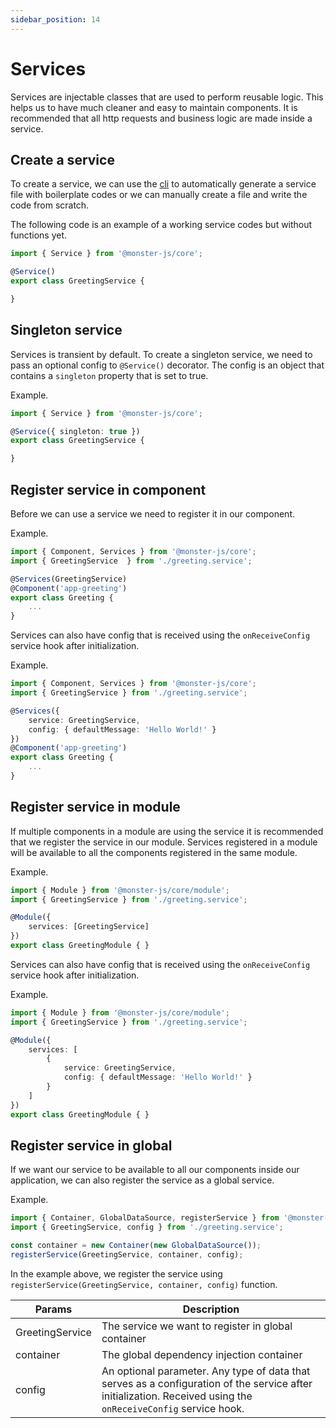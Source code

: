 ```yaml
---
sidebar_position: 14
---
```


# Services

Services are injectable classes that are used to perform reusable logic.
This helps us to have much cleaner and easy to maintain components.
It is recommended that all http requests and business logic are made inside a service.

## Create a service

To create a service, we can use the [cli](/docs/cli/cli-what-is-cli) to automatically generate a service file with boilerplate codes or we can manually create a file and write the code from scratch.

The following code is an example of a working service codes but without functions yet.

```typescript
import { Service } from '@monster-js/core';

@Service()
export class GreetingService {

}
```

## Singleton service

Services is transient by default.
To create a singleton service, we need to pass an optional config to `@Service()` decorator.
The config is an object that contains a `singleton` property that is set to true.

Example.

```typescript
import { Service } from '@monster-js/core';

@Service({ singleton: true })
export class GreetingService {

}
```

## Register service in component

Before we can use a service we need to register it in our component.

Example.

```typescript
import { Component, Services } from '@monster-js/core';
import { GreetingService  } from './greeting.service';

@Services(GreetingService)
@Component('app-greeting')
export class Greeting {
    ...
}
```

Services can also have config that is received using the `onReceiveConfig` service hook after initialization.

Example.

```typescript
import { Component, Services } from '@monster-js/core';
import { GreetingService } from './greeting.service';

@Services({
    service: GreetingService,
    config: { defaultMessage: 'Hello World!' }
})
@Component('app-greeting')
export class Greeting {
    ...
}
```

## Register service in module

If multiple components in a module are using the service it is recommended that we register the service in our module.
Services registered in a module will be available to all the components registered in the same module.

Example.

```typescript
import { Module } from '@monster-js/core/module';
import { GreetingService } from './greeting.service';

@Module({
    services: [GreetingService]
})
export class GreetingModule { }
```

Services can also have config that is received using the `onReceiveConfig` service hook after initialization.

Example.

```typescript
import { Module } from '@monster-js/core/module';
import { GreetingService } from './greeting.service';

@Module({
    services: [
        {
            service: GreetingService,
            config: { defaultMessage: 'Hello World!' }
        }
    ]
})
export class GreetingModule { }
```

## Register service in global

If we want our service to be available to all our components inside our application, we can also register the service as a global service.

Example.

```typescript
import { Container, GlobalDataSource, registerService } from '@monster-js/core';
import { GreetingService, config } from './greeting.service';

const container = new Container(new GlobalDataSource());
registerService(GreetingService, container, config);
```

In the example above, we register the service using `registerService(GreetingService, container, config)` function.

| Params | Description |
| --- | --- |
| GreetingService | The service we want to register in global container |
| container | The global dependency injection container |
| config | An optional parameter. Any type of data that serves as a configuration of the service after initialization. Received using the `onReceiveConfig` service hook. |